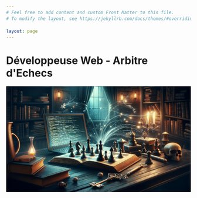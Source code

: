 ```yaml
---
# Feel free to add content and custom Front Matter to this file.
# To modify the layout, see https://jekyllrb.com/docs/themes/#overriding-theme-defaults

layout: page
---
```

# Développeuse Web - Arbitre d'Echecs

![index](assets/images/index.png)